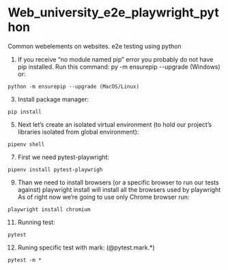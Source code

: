 # Web_university_e2e_playwright_python
Common webelements on websites. e2e testing using python

1. If you receive “no module named pip” error you probably do not have pip installed. Run this command:
py -m ensurepip --upgrade (Windows)
or:
```
python -m ensurepip --upgrade (MacOS/Linux)
```
3. Install package manager:
```
pip install
```
5. Next let’s create an isolated virtual environment (to hold our project’s libraries
isolated from global environment):
```
pipenv shell
```
7. First we need pytest-playwright:
```
pipenv install pytest-playwrigh
````
9. Than we need to install browsers (or a specific browser to run our tests against)
playwright install will install all the browsers used by playwright
As of right now we’re going to use only Chrome browser run:
```
playwright install chromium
```
11. Running test:
```
pytest
```
12. Runing specific test with mark:  (@pytest.mark.*)
```
pytest -m *
```


